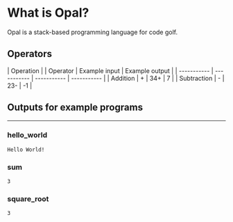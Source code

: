 # What is Opal?
Opal is a stack-based programming language for code golf.

## Operators
| Operation |  | Operator | Example input | Example output |
| ----------- | ----------- | ----------- | ----------- |
| Addition | + | 34+ | 7 |
| Subtraction | - | 23- | -1 |

## Outputs for example programs
---
### hello_world
`Hello World!`

### sum
`3`

### square_root
`3`
